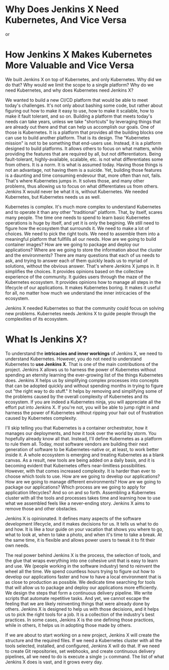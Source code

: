 # Why Does Jenkins X Need Kubernetes, And Vice Versa
or
# How Jenkins X Makes Kubernetes More Valuable and Vice Versa

We built Jenkins X on top of Kubernetes, and only Kubernetes. Why did we do that? Why would we limit the scope to a single platform? Why do we need Kubernetes, and why does Kubernetes need Jenkins X?

We wanted to build a new CI/CD platform that would be able to meet today's challenges. It's not only about bashing some code, but rather about figuring out how to make it easy to use, how to make it scalable, how to make it fault tolerant, and so on. Building a platform that meets today's needs can take years, unless we take "shortcuts" by leveraging things that are already out there and that can help us accomplish our goals. One of those is Kubernetes. It is a platform that provides all the building blocks one can use to build another platform. That is its design. The "Kubernetes mission" is not to be something that end-users use. Instead, it is a platform designed to build platforms. It allows others to focus on what matters, while providing the features that are required by all, but not differentiators. Being fault-tolerant, highly-available, scalable, etc. is not what differentiates some from others. It is a norm. It is what is assumed today. Having those things is not an advantage, not having them is a suicide. Yet, building those features is a daunting and time consuming endevour that, more often than not, fails. That's where Kubernetes jumps in. It solves those, and many other problems, thus allowing us to focus on what differentiates us from others. Jenkins X would never be what it is, without Kubernetes. We needed Kubernetes, but Kubernetes needs us as well.

Kubernetes is complex. It's much more complex to understand Kubernetes and to operate it than any other "traditional" platform. That, by itself, scares many people. The time one needs to spend to learn basic Kubernetes operations is huge by itself, and yet it is only the begining. We still need to figure how the ecosystem that surrounds it. We need to make a lot of choices. We need to pick the right tools. We need to assemble them into a meaningful platform that fullfills all our needs. How are we going to build container images? How are we going to package and deploy our applications? Where are we going to store the information about the cluster and the environments? There are many questions that each of us needs to ask, and trying to answer each of them quickly leads us to myriad of solutions, without the obvious answer. That's where Jenkins X jumps in. It simplifies the choices. It provides opinions based on the collective experience of the community. It guides users through the maze of the Kubernetes ecosystem. It provides opinions how to manage all steps in the lifecycle of our applications. It makes Kubernetes boring. It makes it useful for all, no matter how much we understand the inner intricacies of the ecosystem.

Jenkins X needed Kubernetes so that the community could focus on solving new problems. Kubernetes needs Jenkins X to guide people through the complexities of its ecosystem.

# What Is Jenkins X?

To understand the **intricacies and inner workings** of Jenkins X, we need to understand Kubernetes. However, you do not need to understand Kubernetes to **use Jenkins X**. That is one of the main contributions of the project. Jenkins X allows us to harness the power of Kubernetes without spending an eternity learning the ever-growing list of the things Kubernetes does. Jenkins X helps us by simplifying complex processes into concepts that can be adopted quickly and without spending months in trying to figure out "the right way to do stuff." It helps by removing and simplifying some of the problems caused by the overall complexity of Kubernetes and its ecosystem. If you are indeed a Kubernetes ninja, you will appreciate all the effort put into Jenkins X. If you're not, you will be able to jump right in and harness the power of Kubernetes without ripping your hair out of frustration caused by Kubernetes complexity.

I'll skip telling you that Kubernetes is a container orchestrator, how it manages our deployments, and how it took over the world by storm. You hopefully already know all that. Instead, I'll define Kubernetes as a platform to rule them all. Today, most software vendors are building their next generation of software to be Kubernetes-native or, at least, to work better inside it. A whole ecosystem is emerging and treating Kubernetes as a blank canvas. As a result, new tools are being added on a daily basis, and it is becoming evident that Kubernetes offers near-limitless possibilities. However, with that comes increased complexity. It is harder than ever to choose which tools to use. How are we going to develop our applications? How are we going to manage different environments? How are we going to package our applications? Which process are we going to apply for application lifecycles? And so on and so forth. Assembling a Kubernetes cluster with all the tools and processes takes time and learning how to use what we assembled feels like a never-ending story. Jenkins X aims to remove those and other obstacles.

Jenkins X is opinionated. It defines many aspects of the software development lifecycle, and it makes decisions for us. It tells us what to do and how. It is like a tour guide on your vacation that shows you where to go, what to look at, when to take a photo, and when it's time to take a break. At the same time, it is flexible and allows power users to tweak it to fit their own needs.

The real power behind Jenkins X is the process, the selection of tools, and the glue that wraps everything into one cohesive unit that is easy to learn and use. We (people working in the software industry) tend to reinvent the wheel all the time. We spend countless hours trying to figure out how to develop our applications faster and how to have a local environment that is as close to production as possible. We dedicate time searching for tools that will allow us to package and deploy our applications more efficiently. We design the steps that form a continuous delivery pipeline. We write scripts that automate repetitive tasks. And yet, we cannot escape the feeling that we are likely reinventing things that were already done by others. Jenkins X is designed to help us with those decisions, and it helps us to pick the right tools for a job. It is a collection of the industry's best practices. In some cases, Jenkins X is the one defining those practices, while in others, it helps us in adopting those made by others.

If we are about to start working on a new project, Jenkins X will create the structure and the required files. If we need a Kubernetes cluster with all the tools selected, installed, and configured, Jenkins X will do that. If we need to create Git repositories, set webhooks, and create continuous delivery pipelines, all we need to do is execute a single `jx` command. The list of what Jenkins X does is vast, and it grows every day.